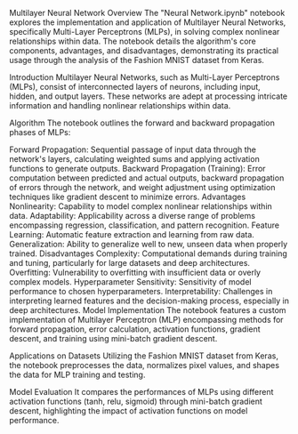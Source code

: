 Multilayer Neural Network
Overview
The "Neural Network.ipynb" notebook explores the implementation and application of Multilayer Neural Networks, specifically Multi-Layer Perceptrons (MLPs), in solving complex nonlinear relationships within data. The notebook details the algorithm's core components, advantages, and disadvantages, demonstrating its practical usage through the analysis of the Fashion MNIST dataset from Keras.

Introduction
Multilayer Neural Networks, such as Multi-Layer Perceptrons (MLPs), consist of interconnected layers of neurons, including input, hidden, and output layers. These networks are adept at processing intricate information and handling nonlinear relationships within data.

Algorithm
The notebook outlines the forward and backward propagation phases of MLPs:

Forward Propagation: Sequential passage of input data through the network's layers, calculating weighted sums and applying activation functions to generate outputs.
Backward Propagation (Training): Error computation between predicted and actual outputs, backward propagation of errors through the network, and weight adjustment using optimization techniques like gradient descent to minimize errors.
Advantages
Nonlinearity: Capability to model complex nonlinear relationships within data.
Adaptability: Applicability across a diverse range of problems encompassing regression, classification, and pattern recognition.
Feature Learning: Automatic feature extraction and learning from raw data.
Generalization: Ability to generalize well to new, unseen data when properly trained.
Disadvantages
Complexity: Computational demands during training and tuning, particularly for large datasets and deep architectures.
Overfitting: Vulnerability to overfitting with insufficient data or overly complex models.
Hyperparameter Sensitivity: Sensitivity of model performance to chosen hyperparameters.
Interpretability: Challenges in interpreting learned features and the decision-making process, especially in deep architectures.
Model Implementation
The notebook features a custom implementation of Multilayer Perceptron (MLP) encompassing methods for forward propagation, error calculation, activation functions, gradient descent, and training using mini-batch gradient descent.

Applications on Datasets
Utilizing the Fashion MNIST dataset from Keras, the notebook preprocesses the data, normalizes pixel values, and shapes the data for MLP training and testing.

Model Evaluation
It compares the performances of MLPs using different activation functions (tanh, relu, sigmoid) through mini-batch gradient descent, highlighting the impact of activation functions on model performance.

